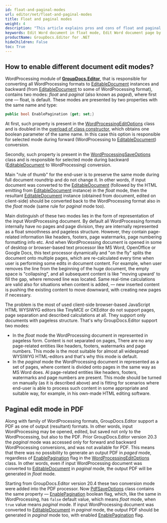 ```yaml
---
id: float-and-paginal-modes
url: editor/net/float-and-paginal-modes
title: Float and paginal modes
weight: 4
description: "This article explains pros and cons of float and paginal document editing modes when edit Word documents with GroupDocs.Editor API."
keywords: Edit Word document in float mode, Edit Word document page by page, Edit Word
productName: GroupDocs.Editor for .NET
hideChildren: False
toc: True
---
```


## How to enable different document edit modes?

WordProcessing module of [**GroupDocs.Editor**](https://products.groupdocs.com/editor/net), that is responsible for converting all WordProcessing formats to [EditableDocument](https://reference.groupdocs.com/editor/net/groupdocs.editor/editabledocument) instances and backward (from [EditableDocument](https://reference.groupdocs.com/editor/net/groupdocs.editor/editabledocument) to some of WordProcessing format), contains two modes: *float* and *paginal* (also known as *paged*), where first one — float, is default. These modes are presented by two properties with the same name and type:

```csharp
public bool EnablePagination {get; set;}
```

At first, such property is present in the [WordProcessingEditOptions](https://reference.groupdocs.com/editor/net/groupdocs.editor.options/wordprocessingeditoptions) class and is doubled in the [overload of class constructor](https://reference.groupdocs.com/editor/net/groupdocs.editor.options/wordprocessingeditoptions/wordprocessingeditoptions/#constructor), which obtains one boolean parameter of the same name. In this case this option is responsible for selected mode during forward (WordProcessing to [EditableDocument](https://reference.groupdocs.com/editor/net/groupdocs.editor/editabledocument)) conversion.

Secondly, such property is present in the [WordProcessingSaveOptions](https://reference.groupdocs.com/editor/net/groupdocs.editor.options/wordprocessingsaveoptions) class and is responsible for selected mode during backward ([EditableDocument](https://reference.groupdocs.com/editor/net/groupdocs.editor/editabledocument) to WordProcessing) conversion.

Main "rule of thumb" for the end-user is to preserve the same mode during full document roundtrip and do not change it. In other words, if input document was converted to the [EditableDocument](https://reference.groupdocs.com/editor/net/groupdocs.editor/editabledocument) (followed by the HTML emitting from [EditableDocument](https://reference.groupdocs.com/editor/net/groupdocs.editor/editabledocument) instance) in the *float* mode, then the resultant [EditableDocument](https://reference.groupdocs.com/editor/net/groupdocs.editor/editabledocument) instance (obtained from document, edited on client-side) should be converted back to the WordProcessing format also in the *float* mode (same rule for *paginal* mode too).

Main distinguish of these two modes lies in the form of representation of the input WordProcessing document. By default all WordProcessing formats internally have no pages and page division, they are internally represented as a float smoothness and pageless structure. However, they contain page-related information like headers, footers, page watermarks, page numbering formatting info etc. And when WordProcessing document is opened in some of desktop or browser-based text processor like MS Word, OpenOffice or Google Docs, this text processor dynamically and "on the fly" splits the document onto multiple pages, which are re-calculated every time when user is performing some edits in document content. For example, when user removes the line from the beginning of the huge document, the empty space is "collapsing", and all subsequent content is like "moving upward' to fill the gap, where removed line was located. Same real-time calculations are valid also for situations when content is added, — new inserted content is pushing the existing content to move downward, with creating new pages if necessary.

The problem is the most of used client-side browser-based JavaScript HTML WYSIWYG editors like TinyMCE or CKEditor do not support pages, page separation and described calculations at all. They support only documents with pageless structure. That's why GroupDocs.Editor support two modes:

* In the *float* mode the WordProcessing document in represented in pageless form. Content is not separated on pages, There are no any page-related entities like headers, footers, watermarks and page numbers. This mode is the most suitable for almost all widespread WYSIWYG HTML-editors and that's why this mode is default.
* In the *paginal* mode the WordProcessing document in represented as a set of pages, where content is divided onto pages in the same way as MS Word does. Al page-related entities like headers, footers, watermarks and page numbers are present. This mode should be turned on manually (as it is described above) and is fitting for scenarios where end-user is able to process such content in some appropriate and suitable way, for example, in his own-made HTML editing software.

## Paginal edit mode in PDF

Along with family of WordProcessing formats, GroupDocs.Editor support a PDF as one of output (resultant) formats. In other words, input WordProcessing may be opened, edited, but saved not only to the WordProcessing, but also to the PDF. Prior GroupDocs.Editor version 20.3 the *paginal* mode was accessed only for forward and backward WordProcessing conversions, and was not available for PDF. This means that there was no possibility to generate an output PDF in *paged* mode, regardless of [EnablePagination](https://reference.groupdocs.com/editor/net/groupdocs.editor.options/wordprocessingeditoptions/enablepagination) flag in the [WordProcessingEditOptions](https://reference.groupdocs.com/editor/net/groupdocs.editor.options/wordprocessingeditoptions) class. In other words, even if input WordProcessing document was converted to [EditableDocument](https://reference.groupdocs.com/editor/net/groupdocs.editor/editabledocument) in *paginal* mode, the output PDF will be generated in *float* mode.

Starting from GroupDocs.Editor version 20.4 these two conversion mode were added into the PDF processor. Now [PdfSaveOptions](https://reference.groupdocs.com/editor/net/groupdocs.editor.options/pdfsaveoptions) class contains the same property — [EnablePagination](https://reference.groupdocs.com/editor/net/groupdocs.editor.options/pdfsaveoptions/enablepagination) boolean flag, which, like the same in WordProcessing, has `false` default value, which means *float* mode, when `true` value means *paginal* mode. If input WordProcessing document was converted to [EditableDocument](https://reference.groupdocs.com/editor/net/groupdocs.editor/editabledocument) in *paginal* mode, the output PDF should be generated in *paginal* mode too, with enabled [EnablePagination](https://reference.groupdocs.com/editor/net/groupdocs.editor.options/pdfsaveoptions/enablepagination) flag.
